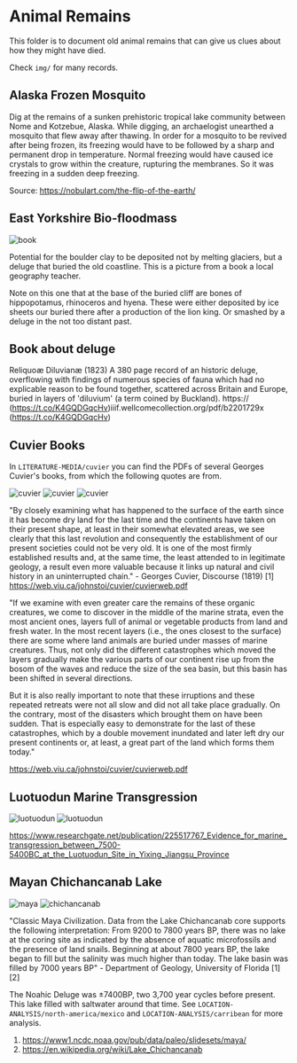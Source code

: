 # Animal Remains

This folder is to document old animal remains that can give us clues about how they might have died.

Check `img/` for many records.

## Alaska Frozen Mosquito

Dig at the remains of a sunken prehistoric tropical lake community between Nome and Kotzebue, Alaska. While digging, an archaelogist unearthed a mosquito that flew away after thawing. In order for a mosquito to be revived after being frozen, its freezing would have to be followed by a sharp and permanent drop in temperature. Normal freezing would have caused ice crystals to grow within the creature, rupturing the membranes. So it was freezing in a sudden deep freezing.

Source: https://nobulart.com/the-flip-of-the-earth/

## East Yorkshire Bio-floodmass

![book](img/biofloodmass.jpg "book")

Potential for the boulder clay to be deposited not by melting glaciers, but a deluge that buried the old coastline. This is a picture from a book a local geography teacher.

Note on this one that at the base of the buried cliff are bones of hippopotamus, rhinoceros and hyena. These were either deposited by ice sheets our buried there after a production of the lion king. Or smashed by a deluge in the not too distant past.

## Book about deluge

Reliquoæ Diluvianæ (1823)
A 380 page record of an historic deluge, overflowing with findings of numerous species of fauna which had no explicable reason to be found together, scattered across Britain and Europe, buried in layers of 'diluvium' (a term coined by Buckland).
https:// (https://t.co/K4GQDGqcHv)iiif.wellcomecollection.org/pdf/b2201729x (https://t.co/K4GQDGqcHv)

## Cuvier Books

In `LITERATURE-MEDIA/cuvier` you can find the PDFs of several Georges Cuvier's books, from which the following quotes are from.

![cuvier](img/cuvier1.jpg "cuvier")
![cuvier](img/cuvier2.jpg "cuvier")
![cuvier](img/cuvier3.jpg "cuvier")

"By closely examining what has happened to the surface of the earth since it has become dry land for the last time and the continents have taken on their present shape, at least in their somewhat elevated areas, we see clearly that this last revolution and consequently the establishment of our present societies could not be very old. It is one of the most firmly established results and, at the same time, the least attended to in legitimate geology, a result even more valuable because it links up natural and civil history in an uninterrupted chain." - Georges Cuvier, Discourse (1819)
[1] https://web.viu.ca/johnstoi/cuvier/cuvierweb.pdf

"If we examine with even greater care the remains of these organic creatures, we come to discover in the middle of the marine strata, even the most ancient ones, layers full of animal or vegetable products from land and fresh water. In the most recent layers (i.e., the ones closest to the surface) there are some where land animals are buried under masses of marine creatures. Thus, not only did the different catastrophes which moved the layers gradually make the various parts of our continent rise up from the bosom of the waves and reduce the size of the sea basin, but this basin has been shifted in several directions.

But it is also really important to note that these irruptions and these repeated retreats were not all slow and did not all take place gradually. On the contrary, most of the disasters which brought them on have been sudden. That is especially easy to demonstrate for the last of these catastrophes, which by a double movement inundated and later left dry our present continents or, at least, a great part of the land which forms them today."

https://web.viu.ca/johnstoi/cuvier/cuvierweb.pdf

## Luotuodun Marine Transgression

![luotuodun](img/luotuodun-marine.jpg "luotuodun")
![luotuodun](img/luotuodun-map.jpg "luotuodun")

https://www.researchgate.net/publication/225517767_Evidence_for_marine_transgression_between_7500-5400BC_at_the_Luotuodun_Site_in_Yixing_Jiangsu_Province

## Mayan Chichancanab Lake

![maya](img/maya-climate.jpg "maya")
![chichancanab](img/chichancanab1.jpg "chichancanab")

"Classic Maya Civilization. Data from the Lake Chichancanab core supports the following interpretation: From 9200 to 7800 years BP, there was no lake at the coring site as indicated by the absence of aquatic microfossils and the presence of land snails. Beginning at about 7800 years BP, the lake began to fill but the salinity was much higher than today. The lake basin was filled by 7000 years BP" - Department of Geology, University of Florida [1][2]
 
The Noahic Deluge was ±7400BP, two 3,700 year cycles before present. This lake filled with saltwater around that time. See `LOCATION-ANALYSIS/north-america/mexico` and `LOCATION-ANALYSIS/carribean` for more analysis.
1. https://www1.ncdc.noaa.gov/pub/data/paleo/slidesets/maya/
2. https://en.wikipedia.org/wiki/Lake_Chichancanab
